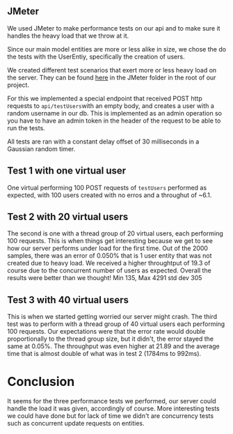 ## JMeter
We used JMeter to make performance tests on our api and to make sure it handles the heavy load that we throw at it.

Since our main model entities are more or less alike in size, we chose the do the tests with the UserEntiy, specifically the creation of users.

We created different test scenarios that exert more or less heavy load on the server. They can be found [here](https://github.com/Crulllo/Teaching-HEIGVD-AMT-2019-Project-Two/tree/master/jmeter) in the JMeter folder in the root of our project.

For this we implemented a special endpoint that received POST http requests  to `api/testUsers`with an empty body, and creates a user with a random username in our db. This is implemented as an admin operation so you have to have an admin token in the header of the request to be able to run the tests.

All tests are ran with a constant delay offset of 30 milliseconds in a Gaussian random timer.

## Test 1 with one virtual user
One virtual performing 100 POST requests of `testUsers` performed as expected, with 100 users created with no erros and a throughut of ~6.1.

## Test 2 with 20 virtual users
The second is one with a thread group of 20 virtual users, each performing 100 requests. This is when things get interesting because we get to see how our server performs under load for the first time. Out of the 2000 samples, there was an error of 0.050% that is 1 user entity that was not created due to heavy load. We received a higher throughtput of 19.3 of course due to the concurrent number of users as expected. Overall the results were better than we thought!
Min 135, Max 4291 std dev 305

## Test 3 with 40 virtual users
This is when we started getting worried our server might crash. The third test was to perform with a thread group of 40 virtual users each performing 100 requests. Our expectations were that the error rate would double proportionally to the thread group size, but it didn't, the error stayed the same at 0.05%. The throughput was even higher at 21.89 and the average time that is almost double of what was in test 2 (1784ms to 992ms).


# Conclusion
It seems for the three performance tests we performed, our server could handle the load it was given, accordingly of course. More interesting tests we could have done but for lack of time we didn't are concurrency tests such as concurrent update requests on entities.